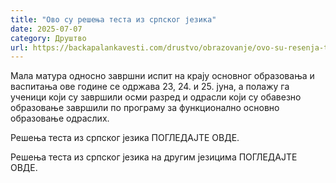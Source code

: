 ```yaml
---
title: "Ово су решења теста из српског језика"
date: 2025-07-07
category: Друштво
url: https://backapalankavesti.com/drustvo/obrazovanje/ovo-su-resenja-testa-iz-srpskog-jezika/
---
```


Мала матура односно завршни испит на крају основног образовања и васпитања ове године се одржава 23, 24. и 25. јуна, а полажу га ученици који су завршили осми разред и одрасли који су обавезно образовање завршили по програму за функционално основно образовање одраслих.

Решења теста из српског језика ПОГЛЕДАЈТЕ ОВДЕ.

Решења теста из српског језика на другим језицима ПОГЛЕДАЈТЕ ОВДЕ.
